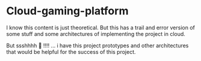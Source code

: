 # Cloud-gaming-platform
I know this content is just theoretical. But this has a trail and error version of some stuff and some architectures of implementing the project in cloud.

But ssshhhh 🤫 !!!! ... i have this project prototypes and other architectures that would be helpful for the success of this project.
